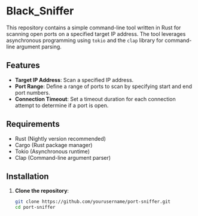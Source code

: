 # Black_Sniffer

This repository contains a simple command-line tool written in Rust for scanning open ports on a specified target IP address. The tool leverages asynchronous programming using `tokio` and the `clap` library for command-line argument parsing.

## Features

- **Target IP Address**: Scan a specified IP address.
- **Port Range**: Define a range of ports to scan by specifying start and end port numbers.
- **Connection Timeout**: Set a timeout duration for each connection attempt to determine if a port is open.

## Requirements

- Rust (Nightly version recommended)
- Cargo (Rust package manager)
- Tokio (Asynchronous runtime)
- Clap (Command-line argument parser)

## Installation

1. **Clone the repository**:
   ```bash
   git clone https://github.com/yourusername/port-sniffer.git
   cd port-sniffer
